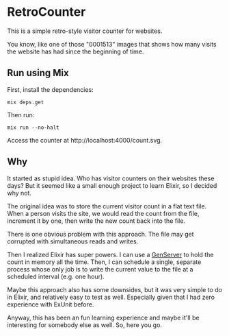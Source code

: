 # RetroCounter

This is a simple retro-style visitor counter for websites.

You know, like one of those "0001513" images that shows how many visits the website
has had since the beginning of time.

## Run using Mix

First, install the dependencies:

    mix deps.get

Then run:

    mix run --no-halt

Access the counter at http://localhost:4000/count.svg.

## Why

It started as stupid idea. Who has visitor counters on their websites these days?
But it seemed like a small enough project to learn Elixir, so I decided why not.

The original idea was to store the current visitor count in a flat text file.
When a person visits the site, we would read the count from the file, increment
it by one, then write the new count back into the file.

There is one obvious problem with this approach. The file may get corrupted with
simultaneous reads and writes.

Then I realized Elixir has super powers. I can use a [GenServer][genserver] to hold the count
in memory all the time. Then, I can schedule a single, separate process whose only
job is to write the current value to the file at a scheduled interval (e.g. one hour).

Maybe this approach also has some downsides, but it was very simple to do in Elixir,
and relatively easy to test as well. Especially given that I had zero experience with
ExUnit before.

Anyway, this has been an fun learning experience and maybe it'll be interesting for
somebody else as well. So, here you go.

[genserver]: https://hexdocs.pm/elixir/GenServer.html
